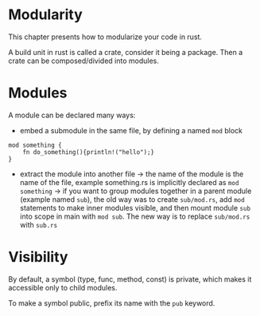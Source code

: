 # Modularity

This chapter presents how to modularize your code in rust.

A build unit in rust is called a crate, consider it being a package.
Then a crate can be composed/divided into modules.

# Modules

A module can be declared many ways:
- embed a submodule in the same file, by defining a named `mod` block
```
mod something {
    fn do_something(){println!("hello");}
}
```
- extract the module into another file
-> the name of the module is the name of the file, example something.rs is implicitly declared as `mod something`
-> if you want to group modules together in a parent module (example named `sub`), the old way was to create `sub/mod.rs`, add `mod` statements to make inner modules visible, and then mount module `sub` into scope in main with `mod sub`. The new way is to replace `sub/mod.rs` with `sub.rs`

# Visibility

By default, a symbol (type, func, method, const) is private, which makes
it accessible only to child modules.

To make a symbol public, prefix its name with the `pub` keyword.